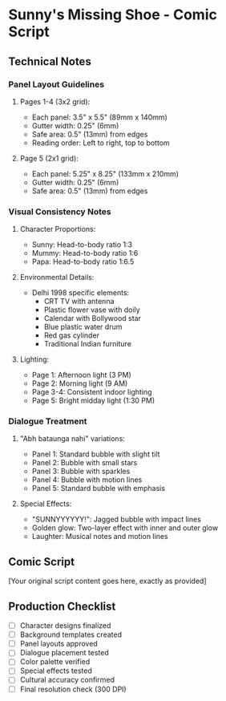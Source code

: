 # Sunny's Missing Shoe - Comic Script

## Technical Notes

### Panel Layout Guidelines
1. Pages 1-4 (3x2 grid):
   - Each panel: 3.5" x 5.5" (89mm x 140mm)
   - Gutter width: 0.25" (6mm)
   - Safe area: 0.5" (13mm) from edges
   - Reading order: Left to right, top to bottom

2. Page 5 (2x1 grid):
   - Each panel: 5.25" x 8.25" (133mm x 210mm)
   - Gutter width: 0.25" (6mm)
   - Safe area: 0.5" (13mm) from edges

### Visual Consistency Notes
1. Character Proportions:
   - Sunny: Head-to-body ratio 1:3
   - Mummy: Head-to-body ratio 1:6
   - Papa: Head-to-body ratio 1:6.5

2. Environmental Details:
   - Delhi 1998 specific elements:
     - CRT TV with antenna
     - Plastic flower vase with doily
     - Calendar with Bollywood star
     - Blue plastic water drum
     - Red gas cylinder
     - Traditional Indian furniture

3. Lighting:
   - Page 1: Afternoon light (3 PM)
   - Page 2: Morning light (9 AM)
   - Page 3-4: Consistent indoor lighting
   - Page 5: Bright midday light (1:30 PM)

### Dialogue Treatment
1. "Abh bataunga nahi" variations:
   - Panel 1: Standard bubble with slight tilt
   - Panel 2: Bubble with small stars
   - Panel 3: Bubble with sparkles
   - Panel 4: Bubble with motion lines
   - Panel 5: Standard bubble with emphasis

2. Special Effects:
   - "SUNNYYYYYY!": Jagged bubble with impact lines
   - Golden glow: Two-layer effect with inner and outer glow
   - Laughter: Musical notes and motion lines

## Comic Script

[Your original script content goes here, exactly as provided]

## Production Checklist
- [ ] Character designs finalized
- [ ] Background templates created
- [ ] Panel layouts approved
- [ ] Dialogue placement tested
- [ ] Color palette verified
- [ ] Special effects tested
- [ ] Cultural accuracy confirmed
- [ ] Final resolution check (300 DPI) 
